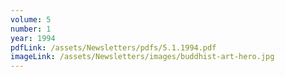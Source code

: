 ```yaml
---
volume: 5
number: 1
year: 1994
pdfLink: /assets/Newsletters/pdfs/5.1.1994.pdf
imageLink: /assets/Newsletters/images/buddhist-art-hero.jpg
---
```

